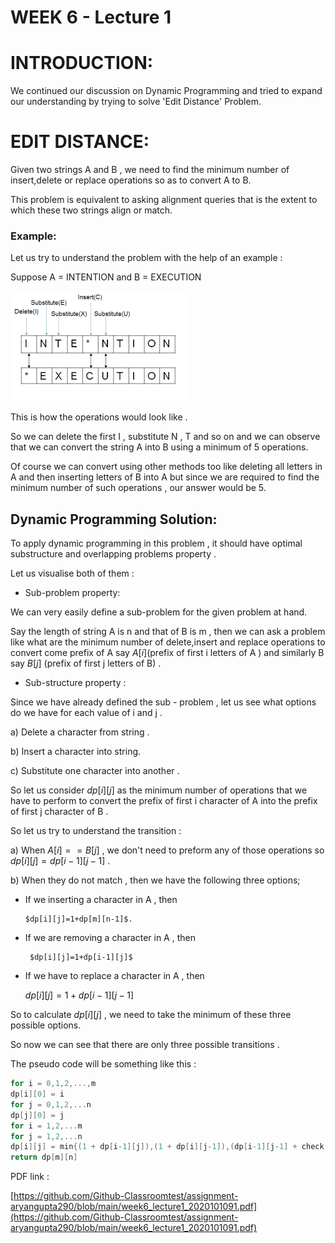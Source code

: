 # WEEK 6 - Lecture 1

# INTRODUCTION:

We continued our discussion on Dynamic Programming and tried to expand our understanding by trying to solve 'Edit Distance'  Problem.

# EDIT DISTANCE:

Given two strings A and B , we need to find the minimum number of insert,delete or replace operations so as to convert A to B.

This problem is equivalent to asking alignment queries that is the extent to which these two strings align or match.

### Example:

Let us try to understand the problem with the help of an example :

Suppose A = INTENTION and B = EXECUTION

<img src="images/lec10_pic1.png" alt="w"></img>

This is how the operations would look like . 

So we can delete the first I , substitute N , T and so on and we can observe that we can convert the string A into B using a minimum of 5 operations.

Of course we can convert using other methods too like deleting all letters in A and then inserting letters of B into A but since we are required to find the minimum number of such operations , our answer would be 5.

## Dynamic Programming Solution:

To apply dynamic programming in this problem , it should have optimal substructure and overlapping problems property . 

Let us visualise both of them :

- Sub-problem property:

We can very easily define a sub-problem for the given problem at hand.

Say the length of string A is n and that of B is m , then we can ask a problem like what are the minimum number of delete,insert and replace operations to convert come prefix of A say $A[i]$(prefix of first i letters of A )  and similarly B say $B[j]$  (prefix of first j letters of B) .

- Sub-structure property :

Since we have already defined the sub - problem , let us see what options do we have for each value of i and j .

a) Delete a character from string . 

b) Insert a  character into string.

c) Substitute one character into another .

So let us consider $dp[i][j]$ as the minimum number of operations that we have to perform to convert the prefix of first i character of A into the prefix of first j character of B .

So let us try to understand the transition :

a) When $A[i]==B[j]$ , we don't need to preform any of those operations so $dp[i][j]=dp[i-1][j-1]$ .

b) When they do not match , then we have the following three options;

- If we inserting a character in A , then

      $dp[i][j]=1+dp[m][n-1]$.

- If we are removing a character in A , then

       $dp[i][j]=1+dp[i-1][j]$

- If we have to replace a character in A , then

     $dp[i][j]=1+dp[i-1][j-1]$

So to calculate $dp[i][j]$ , we need to take the minimum of these three possible options.

So now we can see that there are only three possible transitions .

The pseudo code will be something like this :

```cpp
for i = 0,1,2,...,m
dp[i][0] = i
for j = 0,1,2,...n
dp[j][0] = j
for i = 1,2,...m
for j = 1,2,...n
dp[i][j] = min{(1 + dp[i-1][j]),(1 + dp[i][j-1]),(dp[i-1][j-1] + check(i,j))}
return dp[m][n]
```

 PDF link :

[https://github.com/Github-Classroomtest/assignment-aryangupta290/blob/main/week6_lecture1_2020101091.pdf](https://github.com/Github-Classroomtest/assignment-aryangupta290/blob/main/week6_lecture1_2020101091.pdf)